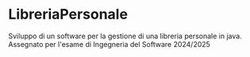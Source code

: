 # LibreriaPersonale
Sviluppo di un software per la gestione di una libreria personale in java. Assegnato per l'esame di Ingegneria del Software 2024/2025
